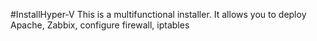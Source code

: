 #InstallHyper-V
This is a multifunctional installer.
It allows you to deploy Apache, Zabbix, configure firewall, iptables

